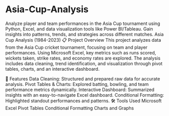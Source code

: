 # Asia-Cup-Analysis
Analyze player and team performances in the Asia Cup tournament using Python, Excel, and data visualization tools like Power BI/Tableau. Gain insights into patterns, trends, and strategies across different matches.
Asia Cup Analysis (1984-2023)
📋 Project Overview
This project analyzes data from the Asia Cup cricket tournament, focusing on team and player performances. Using Microsoft Excel, key metrics such as runs scored, wickets taken, strike rates, and economy rates are explored. The analysis includes data cleaning, trend identification, and visualization through pivot tables, charts, and an interactive dashboard.

🚀 Features
Data Cleaning: Structured and prepared raw data for accurate analysis.
Pivot Tables & Charts: Explored batting, bowling, and team performance metrics dynamically.
Interactive Dashboard: Summarized insights with an easy-to-navigate Excel dashboard.
Conditional Formatting: Highlighted standout performances and patterns.
🛠️ Tools Used
Microsoft Excel
Pivot Tables
Conditional Formatting
Charts and Graphs
